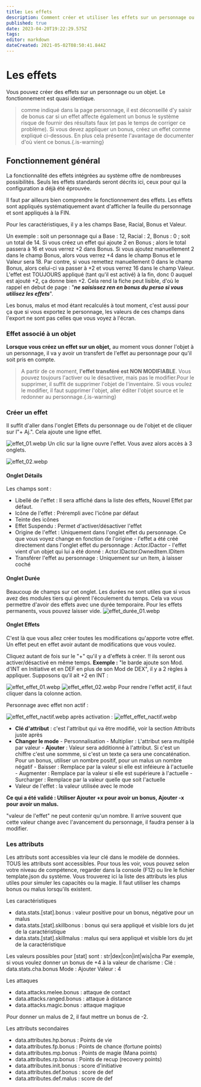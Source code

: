```yaml
---
title: Les effets
description: Comment créer et utiliser les effets sur un personnage ou un objet
published: true
date: 2023-04-20T19:22:29.575Z
tags: 
editor: markdown
dateCreated: 2021-05-02T08:50:41.844Z
---
```


# Les effets
Vous pouvez créer des effets sur un personnage ou un objet. Le fonctionnement est quasi identique.

> comme indiqué dans la page personnage, il est déconseillé d'y saisir de bonus car si un effet affecte également un bonus le système risque de fournir des résultats faux (et pas le temps de corriger ce problème). Si vous devez appliquer un bonus, créez un effet comme expliqué ci-dessous. En plus cela présente l'avantage de documenter d'où vient ce bonus.{.is-warning}

## Fonctionnement général
La fonctionnalité des effets intégrées au système offre de nombreuses possibilités.
Seuls les effets standards seront décrits ici, ceux pour qui la configuration a déjà été éprouvée.

Il faut par ailleurs bien comprendre le fonctionnement des effets.
Les effets sont appliqués systématiquement avant d'afficher la feuille du personnage et sont appliqués à la FIN.

Pour les caractéristiques, il y a les champs Base, Racial, Bonus et Valeur.

Un exemple : soit un personnage qui a Base : 12, Racial : 2, Bonus : 0 ; soit un total de 14.
Si vous créez un effet qui ajoute 2 en Bonus ; alors le total passera à 16 et vous verrez +2 dans Bonus.
Si vous ajoutez manuellement 2 dans le champ Bonus, alors vous verrez +4 dans le champ Bonus et le Valeur sera 18.
Par contre, si vous remettez manuellement 0 dans le champ Bonus, alors celui-ci va passer à +2 et vous verrez 16 dans le champ Valeur. L'effet est TOUJOURS appliqué (tant qu'il est activé) à la fin, donc 0 auquel est ajouté +2, ça donne bien +2.
Cela rend la fiche peut lisible, d'où le rappel en debut de page : "***ne saisissez ren en bonus du perso si vous utilisez les effets***".

Les bonus, malus et mod étant recalculés à tout moment, c'est aussi pour ça que si vous exportez le personnage, les valeurs de ces champs dans l'export ne sont pas celles que vous voyez à l'écran.

### Effet associé à un objet
**Lorsque vous créez un effet sur un objet,** au moment vous donner l'objet à un personnage, il va y avoir un transfert de l'effet au personnage pour qu'il soit pris en compte.
>A partir de ce moment, **l'effet transféré est NON MODIFIABLE**. Vous pouvez toujours l'activer ou le désactiver, mais pas le modifier.Pour le supprimer, il suffit de supprimer l'objet de l'inventaire.
Si vous voulez le modifier, il faut supprimer l'objet, aller éditer l'objet source et le redonner au personnage.{.is-warning}



### Créer un effet
Il suffit d'aller dans l'onglet Effets du personnage ou de l'objet et de cliquer sur l"+ Aj.".
Cela ajoute une ligne effet. 

![effet_01.webp](/images/chroniquesoubliees/effets/effet_01.webp)
Un clic sur la ligne ouvre l'effet.
Vous avez alors accès à 3 onglets.

![effet_02.webp](/images/chroniquesoubliees/effets/effet_02.webp)

#### Onglet Détails
Les champs sont :
- Libellé de l'effet : Il sera affiché dans la liste des effets, Nouvel Effet par défaut.
- Icône de l'effet : Prérempli avec l'icône par défaut
- Teinte des icônes
- Effet Suspendu : Permet d'activer/désactiver l'effet
- Origine de l'effet : Uniquement dans l'onglet effet du personnage. Ce que vous voyez change en fonction de l'origine
		- l'effet a été créé directement dans l'onglet effet du personnage : Actor.IDactor
		- l'effet vient d'un objet qui lui a été donné : Actor.IDactor.OwnedItem.IDitem
 - Transférer l'effet au personnage : Uniquement sur un Item, à laisser coché

#### Onglet Durée
Beaucoup de champs sur cet onglet. Les durées ne sont utiles que si vous avez des modules tiers qui gèrent l'écoulement du temps.
Cela va vous permettre d'avoir des effets avec une durée temporaire.
Pour les effets permanents, vous pouvez laisser vide.
![effet_durée_01.webp](/images/chroniquesoubliees/effets/effet_durée_01.webp)

#### Onglet Effets
C'est là que vous allez créer toutes les modifications qu'apporte votre effet. Un effet peut en effet avoir autant de modifications que vous voulez.

Cliquez autant de fois sur le "+" qu'il y a d'effets à créer. !! ils seront ous activer/désactivé en même temps.
**Exemple :** "le barde ajoute son Mod. d'INT en Initiative et en DEF en plus de son Mod de DEX", il y a 2 règles à appliquer.
Supposons qu'il ait +2 en INT :

![effet_effet_01.webp](/images/chroniquesoubliees/effets/effet_effet_01.webp)
![effet_effet_02.webp](/images/chroniquesoubliees/effets/effet_effet_02.webp)
Pour rendre l'effet actif, il faut cliquer dans la colonne action.

Personnage avec effet non actif :

![effet_effet_nactif.webp](/images/chroniquesoubliees/effets/effet_effet_nactif.webp)
après activation :
![effet_effet_nactif.webp](/images/chroniquesoubliees/effets/effet_effet_actif.webp)


- **Clé d'attribut** : c'est l'attribut qui va être modifié, voir la section Attributs juste après
-	**Changer le mode**
		-	Personnalisation
		-	Multiplier : L'attribut sera multiplié par valeur
		- **Ajouter**	: Valeur sera additionné à l'attribut. Si c'est un chiffre c'est une sommme, si c'est un texte ça sera une concaténation. Pour un bonus, utiliser un nombre positif, pour un malus un nombre négatif
		- Baisser : Remplace par la valeur si elle est inféieure à l'actuelle
		- Augmenter : Remplace par la valeur si elle est supérieure à l'actuelle
		- Surcharger : Remplace par la valeur quelle que soit l'actuelle
- Valeur de l'effet : la valeur utilisée avec le mode

**Ce qui a été validé : Utiliser Ajouter +x pour avoir un bonus, Ajouter -x pour avoir un malus.**

"valeur de l'effet" ne peut contenir qu'un nombre. Il arrive souvent que cette valeur change avec l'avancement du personnage, il faudra penser à la modifier.



### Les attributs
Les attributs sont accessibles via leur clé dans le modèle de données.
TOUS les attributs sont accessibles. Pour tous les voir, vous pouvez selon votre niveau de compétence, regarder dans la console (F12) ou lire le fichier template.json du système.
Vous trouverez ici la liste des attributs les plus utiles pour simuler les capacités ou la magie.
Il faut utiliser les champs bonus ou malus lorsqu'ils existent.

Les caractéristiques
- data.stats.[stat].bonus : valeur positive pour un bonus, négative pour un malus
- data.stats.[stat].skillbonus : bonus qui sera appliqué et visible lors du jet de la caractéristique 
- data.stats.[stat].skillmalus : malus qui sera appliqué et visible lors du jet de la caractéristique 

Les valeurs possibles pour [stat] sont : str|dex|con|int|wis|cha
Par exemple, si vous voulez donner un bonus de +4 à la valeur de charisme : 
	Clé : data.stats.cha.bonus Mode : Ajouter Valeur : 4

Les attaques
- data.attacks.melee.bonus : attaque de contact
- data.attacks.ranged.bonus : attaque à distance
- data.attacks.magic.bonus : attaque magique

Pour donner un malus de 2, il faut mettre un bonus de -2.

Les attributs secondaires
- data.attributes.hp.bonus : Points de vie
- data.attributes.fp.bonus : Points de chance (fortune points)
- data.attributes.mp.bonus : Points de magie (Mana points)
- data.attributes.rp.bonus : Points de recup (recovery points)
- data.attributes.init.bonus : score d'initiative
- data.attributes.def.bonus : score de def
- data.attributes.def.malus : score de def
